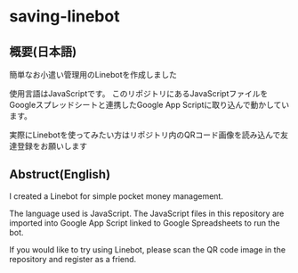# saving-linebot
## 概要(日本語)
簡単なお小遣い管理用のLinebotを作成しました

使用言語はJavaScriptです。
このリポジトリにあるJavaScriptファイルをGoogleスプレッドシートと連携したGoogle App Scriptに取り込んで動かしています。

実際にLinebotを使ってみたい方はリポジトリ内のQRコード画像を読み込んで友達登録をお願いします

## Abstruct(English)
I created a Linebot for simple pocket money management.

The language used is JavaScript.
The JavaScript files in this repository are imported into Google App Script linked to Google Spreadsheets to run the bot.

If you would like to try using Linebot, please scan the QR code image in the repository and register as a friend.
